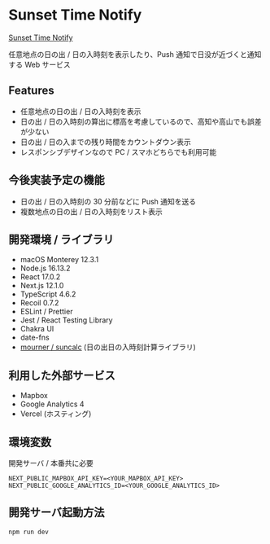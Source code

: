 # Sunset Time Notify

[Sunset Time Notify](https://sunset-time-notify.y4shiro.net)

任意地点の日の出 / 日の入時刻を表示したり、Push 通知で日没が近づくと通知する Web サービス

## Features

- 任意地点の日の出 / 日の入時刻を表示
- 日の出 / 日の入時刻の算出に標高を考慮しているので、高知や高山でも誤差が少ない
- 日の出 / 日の入までの残り時間をカウントダウン表示
- レスポンシブデザインなので PC / スマホどちらでも利用可能

## 今後実装予定の機能

- 日の出 / 日の入時刻の 30 分前などに Push 通知を送る
- 複数地点の日の出 / 日の入時刻をリスト表示

## 開発環境 / ライブラリ

- macOS Monterey 12.3.1
- Node.js 16.13.2
- React 17.0.2
- Next.js 12.1.0
- TypeScript 4.6.2
- Recoil 0.7.2
- ESLint / Prettier
- Jest / React Testing Library
- Chakra UI
- date-fns
- [mourner / suncalc](https://github.com/mourner/suncalc) (日の出日の入時刻計算ライブラリ)

## 利用した外部サービス

- Mapbox
- Google Analytics 4
- Vercel (ホスティング)

## 環境変数

開発サーバ / 本番共に必要

```vim
NEXT_PUBLIC_MAPBOX_API_KEY=<YOUR_MAPBOX_API_KEY>
NEXT_PUBLIC_GOOGLE_ANALYTICS_ID=<YOUR_GOOGLE_ANALYTICS_ID>
```

## 開発サーバ起動方法

```bash
npm run dev
```
